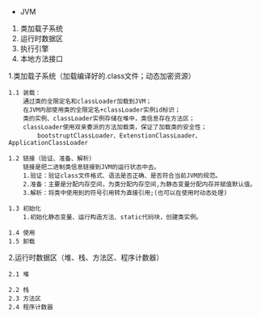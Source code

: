 * JVM
1. 类加载子系统
2. 运行时数据区
3. 执行引擎
4. 本地方法接口


1.类加载子系统（加载编译好的.class文件；动态加密资源）

	1.1 装载：
		通过类的全限定名和classLoader加载到JVM；
		在JVM内部使用类的全限定名+classLoader实例id标识；
		类的实例、classLoader实例存储在堆中，类信息存在方法区；
		classLoader使用双亲委派的方法加载类，保证了加载类的安全性；
			bootstruptClassLoader、ExtenstionClassLoader、ApplicationClassLoader

	1.2 链接（验证、准备、解析）
		链接是把二进制类信息链接到JVM的运行状态中去。
		1.验证：验证class文件格式、语法是否正确、是否符合当前JVM的规范。
		2.准备：主要是分配内存空间，为类分配内存空间,为静态变量分配内存并赋值默认值。
		3.解析：将类中使用到的符号引用转为直接引用;(也可以在使用时动态处理)

	1.3 初始化
		1.初始化静态变量、运行构造方法、static代码块，创建类实例。

	1.4 使用
	1.5 卸载

2.运行时数据区（堆、栈、方法区、程序计数器）

    2.1 堆

    2.2 栈
    2.3 方法区
    2.4 程序计数器